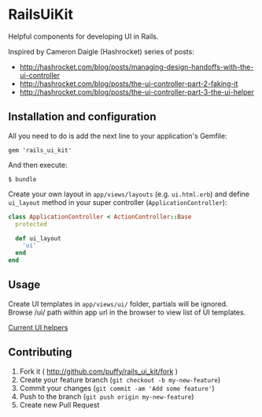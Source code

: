 # RailsUiKit

Helpful components for developing UI in Rails.

Inspired by Cameron Daigle (Hashrocket) series of posts:
* http://hashrocket.com/blog/posts/managing-design-handoffs-with-the-ui-controller
* http://hashrocket.com/blog/posts/the-ui-controller-part-2-faking-it
* http://hashrocket.com/blog/posts/the-ui-controller-part-3-the-ui-helper

## Installation and configuration

All you need to do is add the next line to your application's Gemfile:

    gem 'rails_ui_kit'

And then execute:

    $ bundle

Create your own layout in `app/views/layouts` (e.g. `ui.html.erb`) and define `ui_layout` method in your super controller (`ApplicationController`):

```ruby
class ApplicationController < ActionController::Base
  protected

  def ui_layout
    'ui'
  end
end
```

## Usage

Create UI templates in `app/views/ui/` folder, partials will be ignored.  
Browse /ui/ path within app url in the browser to view list of UI templates.

[Current UI helpers](https://github.com/puffy/rails_ui_kit/blob/master/app/helpers/ui_helper.rb)

## Contributing

1. Fork it ( http://github.com/puffy/rails_ui_kit/fork )
2. Create your feature branch (`git checkout -b my-new-feature`)
3. Commit your changes (`git commit -am 'Add some feature'`)
4. Push to the branch (`git push origin my-new-feature`)
5. Create new Pull Request
